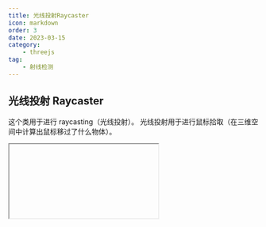 ```yaml
---
title: 光线投射Raycaster
icon: markdown
order: 3
date: 2023-03-15
category:
    - threejs
tag:
    - 射线检测
---
```


## 光线投射 Raycaster

这个类用于进行 raycasting（光线投射）。 光线投射用于进行鼠标拾取（在三维空间中计算出鼠标移过了什么物体）。

<IFrame url="https://luotainxu-demo.netlify.app/#/threejs/raycaster"/>

## 代码示例

```js
const raycaster = new THREE.Raycaster()
const pointer = new THREE.Vector2()

function onPointerMove(event) {
    // 将鼠标位置归一化为设备坐标。x 和 y 方向的取值范围是 (-1 to +1)
    pointer.x = (event.clientX / window.innerWidth) * 2 - 1
    pointer.y = -(event.clientY / window.innerHeight) * 2 + 1
}

function render() {
    // 通过摄像机和鼠标位置更新射线
    raycaster.setFromCamera(pointer, camera)
    // 计算物体和射线的焦点
    const intersects = raycaster.intersectObjects(scene.children)
    for (let i = 0; i < intersects.length; i++) {
        intersects[i].object.material.color.set(0xff0000)
    }
    renderer.render(scene, camera)
}

window.addEventListener('pointermove', onPointerMove)
window.requestAnimationFrame(render)
```

## 构造函数

## origin : Vector3

origin —— 光线投射的原点向量。

## direction : Vector3

direction —— 向射线提供方向的方向向量，应当被标准化。

## near : Float

near —— 返回的所有结果比 near 远。near 不能为负值，其默认值为 0。

## far : Float

far —— 返回的所有结果都比 far 近。far 不能小于 near，其默认值为 Infinity（正无穷。）

## 属性

### .far : Float

raycaster 的远距离因数（投射远点）。这个值表明哪些对象可以基于该距离而被 raycaster 所丢弃。 这个值不应当为负，并且应当比 near 属性大。

### .near : Float

raycaster 的近距离因数（投射近点）。这个值表明哪些对象可以基于该距离而被 raycaster 所丢弃。 这个值不应当为负，并且应当比 far 属性小。

### .camera : Camera

当光线投射到依赖于视图的对象时，如精灵。该字段可以手动设置，也可以在调用“setfromamera”时设置。默认为空。

### .layers : Layers

Used by Raycaster to selectively ignore 3D objects when performing intersection tests. The following code example ensures that only 3D objects on layer 1 will be honored by the instance of Raycaster.

```js
raycaster.layers.set(1)
object.layers.enable(1)
```

### .params : Object

具有以下属性的对象：

```js
{
 Mesh: {},
 Line: { threshold: 1 },
 LOD: {},
 Points: { threshold: 1 },
 Sprite: {}
}
```

### .ray : Ray

用于进行光线投射的Ray（射线）。

## 方法

### .set ( origin : Vector3, direction : Vector3 ) : undefined

origin —— 光线投射的原点向量。
direction —— 为光线提供方向的标准化方向向量。

使用一个新的原点和方向来更新射线。

### .setFromCamera ( coords : Vector2, camera : Camera ) : undefined

coords —— 在标准化设备坐标中鼠标的二维坐标 —— X分量与Y分量应当在-1到1之间。

camera —— 射线所来源的摄像机。

使用一个新的原点和方向来更新射线。

### .intersectObject ( object : Object3D, recursive : Boolean, optionalTarget : Array ) : Array

object —— 检查与射线相交的物体。

recursive —— 若为true，则同时也会检查所有的后代。否则将只会检查对象本身。默认值为true。

optionalTarget — （可选）设置结果的目标数组。如果不设置这个值，则一个新的Array会被实例化；如果设置了这个值，则在每次调用之前必须清空这个数组（例如：array.length = 0;）。

检测所有在射线与物体之间，包括或不包括后代的相交部分。返回结果时，相交部分将按距离进行排序，最近的位于第一个。

该方法返回一个包含有交叉部分的数组:

```text
[ { distance, point, face, faceIndex, object }, ... ]
```

- distance —— 射线投射原点和相交部分之间的距离。
- point —— 相交部分的点（世界坐标）
- face —— 相交的面
- faceIndex —— 相交的面的索引
- object —— 相交的物体
- uv —— 相交部分的点的UV坐标。
- uv2 —— Second set of U,V coordinates at point of intersection
- instanceId – The index number of the instance where the ray intersects the InstancedMesh

当计算这条射线是否和物体相交的时候，Raycaster将传入的对象委托给raycast方法。 这将可以让mesh对于光线投射的响应不同于lines和pointclouds。

请注意：对于网格来说，面必须朝向射线的原点，以便其能够被检测到。 用于交互的射线穿过面的背侧时，将不会被检测到。如果需要对物体中面的两侧进行光线投射， 你需要将material中的side属性设置为THREE.DoubleSide。

### .intersectObjects ( objects : Array, recursive : Boolean, optionalTarget : Array ) : Array

objects —— 检测和射线相交的一组物体。

recursive —— 若为true，则同时也会检测所有物体的后代。否则将只会检测对象本身的相交部分。默认值为true。

optionalTarget —— （可选）设置结果的目标数组。如果不设置这个值，则一个新的Array会被实例化；如果设置了这个值，则在每次调用之前必须清空这个数组（例如：array.length = 0;）。

检测所有在射线与这些物体之间，包括或不包括后代的相交部分。返回结果时，相交部分将按距离进行排序，最近的位于第一个），相交部分和.intersectObject所返回的格式是相同的。

